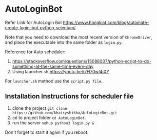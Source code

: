 # AutoLoginBot

Refer Link for AutoLogin Bot
https://www.hongkiat.com/blog/automate-create-login-bot-python-selenium/

Note that you need to download the most recent version of `ChromeDriver`, and place the executable into the same folder as `login.py`.

Reference for Auto scheduler:
1. https://stackoverflow.com/questions/15088037/python-script-to-do-something-at-the-same-time-every-day 
2. Using launcher.sh https://youtu.be/i7H70wf4iXY 

For `launcher.sh` method use the `script.py file`.


## Installation Instructions for scheduler file
  1. clone the project
  `git clone https://github.com/khatryshikha/AutoLoginBot.git`
  2. cd to project folder `cd AutoLoginBot`.
  3. run the server
  `nohup python3 login.py &`

  Don't forget to start it again if you reboot.